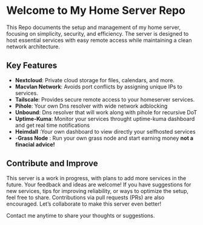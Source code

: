 # Welcome to My Home Server Repo

This Repo documents the setup and management of my home server, focusing on simplicity, security, and efficiency. The server is designed to host essential services with easy remote access while maintaining a clean network architecture.

## Key Features
- **Nextcloud**: Private cloud storage for files, calendars, and more.  
- **Macvlan Network**: Avoids port conflicts by assigning unique IPs to services.  
- **Tailscale**: Provides secure remote access to your homeserver services.
- **Pihole**: Your own Dns resolver with wide network adblocking
- **Unbound**: Dns resolver that will work along with pihole for recursive DoT 
- **Uptime-Kuma**: Monitor your services throught uptime-kuma dashboard and get real time notifications
- **Heimdall** :Your own dashboard to view directly your selfhosted services
- -**Grass Node** : Run your own grass node and start earning money **not a finacial advice!** 

## Contribute and Improve
This server is a work in progress, with plans to add more services in the future. Your feedback and ideas are welcome! If you have suggestions for new services, tips for improving reliability, or ways to optimize the setup, feel free to share. Contributions via pull requests (PRs) are also encouraged. Let’s collaborate to make this server even better!

Contact me anytime to share your thoughts or suggestions.
